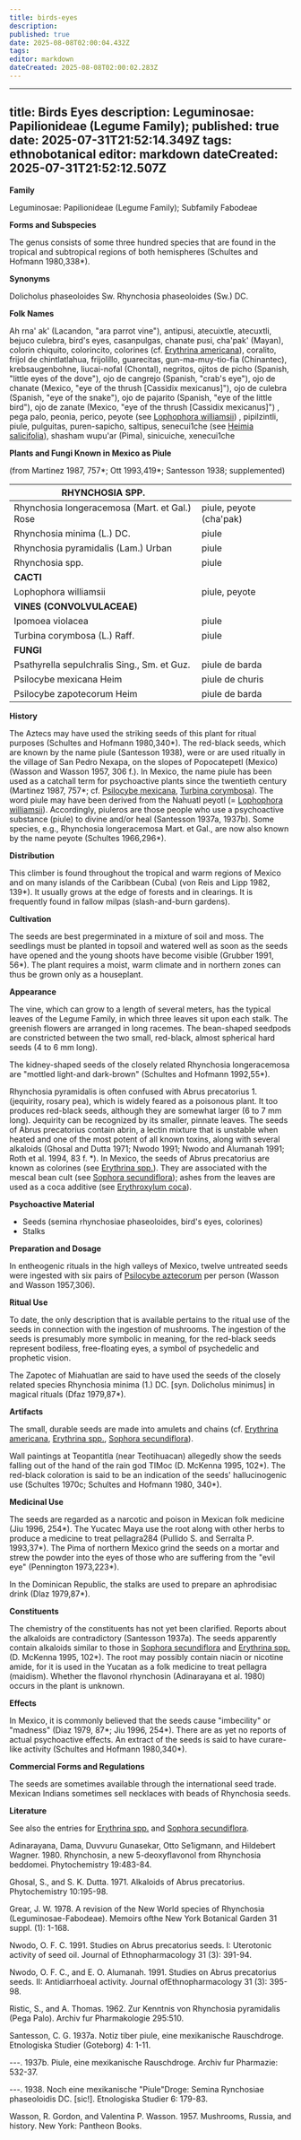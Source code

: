 ```yaml
---
title: birds-eyes
description: 
published: true
date: 2025-08-08T02:00:04.432Z
tags: 
editor: markdown
dateCreated: 2025-08-08T02:00:02.283Z
---
```


---
title: Birds Eyes
description: Leguminosae: Papilionideae (Legume Family);
published: true
date: 2025-07-31T21:52:14.349Z
tags: ethnobotanical
editor: markdown
dateCreated: 2025-07-31T21:52:12.507Z
---

**Family**

Leguminosae: Papilionideae (Legume Family);
Subfamily Fabodeae

**Forms and Subspecies**

The genus consists of some three hundred species that are found in the tropical and subtropical regions of both hemispheres (Schultes and Hofmann 1980,338*).

**Synonyms**

Dolicholus phaseoloides Sw.
Rhynchosia phaseoloides (Sw.) DC.

**Folk Names**

Ah rna' ak' (Lacandon, "ara parrot vine"), antipusi, atecuixtle, atecuxtli, bejuco culebra, bird's eyes, casanpulgas, chanate pusi, cha'pak' (Mayan), colorin chiquito, colorincito, colorines (cf. [Erythrina americana](/en/erythrina-americana)), coralito, frijol de chintlatlahua, frijolillo, guarecitas, gun-ma-muy-tio-fia (Chinantec), krebsaugenbohne, liucai-nofal (Chontal), negritos, ojitos de picho (Spanish, "little eyes of the dove"), ojo de cangrejo (Spanish, "crab's eye"), ojo de chanate (Mexico, "eye of the thrush [Cassidix mexicanus]"), ojo de culebra (Spanish, "eye of the snake"), ojo de pajarito (Spanish, "eye of the little bird"), ojo de zanate (Mexico, "eye of the thrush [Cassidix mexicanus]") , pega palo, peonia, perico, peyote (see [Lophophora williamsii](/en/lophophora-williamsii)) , pipilzintli, piule, pulguitas, puren-sapicho, saltipus, senecui1che (see [Heimia salicifolia](/en/heimia-salicifolia)), shasham wupu'ar (Pima), sinicuiche, xenecui1che

**Plants and Fungi Known in Mexico as Piule**

(from Martinez 1987, 757*; Ott 1993,419*; Santesson 1938; supplemented)

| RHYNCHOSIA SPP. | |
|---|---|
| Rhynchosia longeracemosa (Mart. et Gal.) Rose | piule, peyote (cha'pak) |
| Rhynchosia minima (L.) DC. | piule |
| Rhynchosia pyramidalis (Lam.) Urban | piule |
| Rhynchosia spp. | piule |
| **CACTI** | |
| Lophophora williamsii | piule, peyote |
| **VINES (CONVOLVULACEAE)** | |
| Ipomoea violacea | piule |
| Turbina corymbosa (L.) Raff. | piule |
| **FUNGI** | |
| Psathyrella sepulchralis Sing., Sm. et Guz. | piule de barda |
| Psilocybe mexicana Heim | piule de churis |
| Psilocybe zapotecorum Heim | piule de barda |

**History**

The Aztecs may have used the striking seeds of this plant for ritual purposes (Schultes and Hofmann 1980,340*). The red-black seeds, which are known by the name piule (Santesson 1938), were or are used ritually in the village of San Pedro Nexapa, on the slopes of Popocatepetl (Mexico) (Wasson and Wasson 1957, 306 f.). In Mexico, the name piule has been used as a catchall term for psychoactive plants since the twentieth century (Martinez 1987, 757*; cf. [Psilocybe mexicana](/en/psilocybe-mexicana), [Turbina corymbosa](/en/turbina-corymbosa)). The word piule may have been derived from the Nahuatl peyotl (= [Lophophora williamsii](/en/lophophora-williamsii)). Accordingly, piuleros are those people who use a psychoactive substance (piule) to divine and/or heal (Santesson 1937a, 1937b). Some species, e.g., Rhynchosia longeracemosa Mart. et Gal., are now also known by the name peyote (Schultes 1966,296*).

**Distribution**

This climber is found throughout the tropical and warm regions of Mexico and on many islands of the Caribbean (Cuba) (von Reis and Lipp 1982, 139*). It usually grows at the edge of forests and in clearings. It is frequently found in fallow milpas (slash-and-burn gardens).

**Cultivation**

The seeds are best pregerminated in a mixture of soil and moss. The seedlings must be planted in topsoil and watered well as soon as the seeds have opened and the young shoots have become visible (Grubber 1991, 56*). The plant requires a moist, warm climate and in northern zones can thus be grown only as a houseplant.

**Appearance**

The vine, which can grow to a length of several meters, has the typical leaves of the Legume Family, in which three leaves sit upon each stalk. The greenish flowers are arranged in long racemes. The bean-shaped seedpods are constricted between the two small, red-black, almost spherical hard seeds (4 to 6 mm long).

The kidney-shaped seeds of the closely related Rhynchosia longeracemosa are "mottled light-and dark-brown" (Schultes and Hofmann 1992,55*).

Rhynchosia pyramidalis is often confused with Abrus precatorius 1. (jequirity, rosary pea), which is widely feared as a poisonous plant. It too produces red-black seeds, although they are somewhat larger (6 to 7 mm long). Jequirity can be recognized by its smaller, pinnate leaves. The seeds of Abrus precatorius contain abrin, a lectin mixture that is unstable when heated and one of the most potent of all known toxins, along with several alkaloids (Ghosal and Dutta 1971; Nwodo 1991; Nwodo and Alumanah 1991; Roth et al. 1994, 83 f. *). In Mexico, the seeds of Abrus precatorius are known as colorines (see [Erythrina spp.](/en/erythrina-spp)). They are associated with the mescal bean cult (see [Sophora secundiflora](/en/sophora-secundiflora)); ashes from the leaves are used as a coca additive (see [Erythroxylum coca](/en/erythroxylum-coca)).

**Psychoactive Material**

- Seeds (semina rhynchosiae phaseoloides, bird's eyes, colorines)
- Stalks

**Preparation and Dosage**

In entheogenic rituals in the high valleys of Mexico, twelve untreated seeds were ingested with six pairs of [Psilocybe aztecorum](/en/psilocybe-aztecorum) per person (Wasson and Wasson 1957,306).

**Ritual Use**

To date, the only description that is available pertains to the ritual use of the seeds in connection with the ingestion of mushrooms. The ingestion of the seeds is presumably more symbolic in meaning, for the red-black seeds represent bodiless, free-floating eyes, a symbol of psychedelic and prophetic vision.

The Zapotec of Miahuatlan are said to have used the seeds of the closely related species Rhynchosia minima (1.) DC. [syn. Dolicholus minimus] in magical rituals (Dfaz 1979,87*).

**Artifacts**

The small, durable seeds are made into amulets and chains (cf. [Erythrina americana](/en/erythrina-americana), [Erythrina spp.](/en/erythrina-spp), [Sophora secundiflora](/en/sophora-secundiflora)).

Wall paintings at Teopantitla (near Teotihuacan) allegedly show the seeds falling out of the hand of the rain god TIMoc (D. McKenna 1995, 102*). The red-black coloration is said to be an indication of the seeds' hallucinogenic use (Schultes 1970c; Schultes and Hofmann 1980, 340*).

**Medicinal Use**

The seeds are regarded as a narcotic and poison in Mexican folk medicine (Jiu 1996, 254*). The Yucatec Maya use the root along with other herbs to produce a medicine to treat pellagra284 (Pullido S. and Serralta P. 1993,37*). The Pima of northern Mexico grind the seeds on a mortar and strew the powder into the eyes of those who are suffering from the "evil eye" (Pennington 1973,223*).

In the Dominican Republic, the stalks are used to prepare an aphrodisiac drink (Dlaz 1979,87*).

**Constituents**

The chemistry of the constituents has not yet been clarified. Reports about the alkaloids are contradictory (Santesson 1937a). The seeds apparently contain alkaloids similar to those in [Sophora secundiflora](/en/sophora-secundiflora) and [Erythrina spp.](/en/erythrina-spp) (D. McKenna 1995, 102*). The root may possibly contain niacin or nicotine amide, for it is used in the Yucatan as a folk medicine to treat pellagra (maidism). Whether the flavonol rhynchosin (Adinarayana et al. 1980) occurs in the plant is unknown.

**Effects**

In Mexico, it is commonly believed that the seeds cause "imbecility" or "madness" (Diaz 1979, 87*; Jiu 1996, 254*). There are as yet no reports of actual psychoactive effects. An extract of the seeds is said to have curare-like activity (Schultes and Hofmann 1980,340*).

**Commercial Forms and Regulations**

The seeds are sometimes available through the international seed trade. Mexican Indians sometimes sell necklaces with beads of Rhynchosia seeds.

**Literature**

See also the entries for [Erythrina spp.](/en/erythrina-spp) and [Sophora secundiflora](/en/sophora-secundiflora).

Adinarayana, Dama, Duvvuru Gunasekar, Otto Se1igmann, and Hildebert Wagner. 1980. Rhynchosin, a new 5-deoxyflavonol from Rhynchosia beddomei. Phytochemistry 19:483-84.

Ghosal, S., and S. K. Dutta. 1971. Alkaloids of Abrus precatorius. Phytochemistry 10:195-98.

Grear, J. W. 1978. A revision of the New World species of Rhynchosia (Leguminosae-Fabodeae). Memoirs ofthe New York Botanical Garden 31 suppl. (1): 1-168.

Nwodo, O. F. C. 1991. Studies on Abrus precatorius seeds. I: Uterotonic activity of seed oil. Journal of Ethnopharmacology 31 (3): 391-94.

Nwodo, O. F. C., and E. O. Alumanah. 1991. Studies on Abrus precatorius seeds. II: Antidiarrhoeal activity. Journal ofEthnopharmacology 31 (3): 395-98.

Ristic, S., and A. Thomas. 1962. Zur Kenntnis von Rhynchosia pyramidalis (Pega Palo). Archiv fur Pharmakologie 295:510.

Santesson, C. G. 1937a. Notiz tiber piule, eine mexikanische Rauschdroge. Etnologiska Studier (Goteborg) 4: 1-11.

---. 1937b. Piule, eine mexikanische Rauschdroge. Archiv fur Pharmazie: 532-37.

---. 1938. Noch eine mexikanische "Piule"Droge: Semina Rynchosiae phaseoloidis DC. [sic!]. Etnologiska Studier 6: 179-83.

Wasson, R. Gordon, and Valentina P. Wasson. 1957. Mushrooms, Russia, and history. New York: Pantheon Books.
